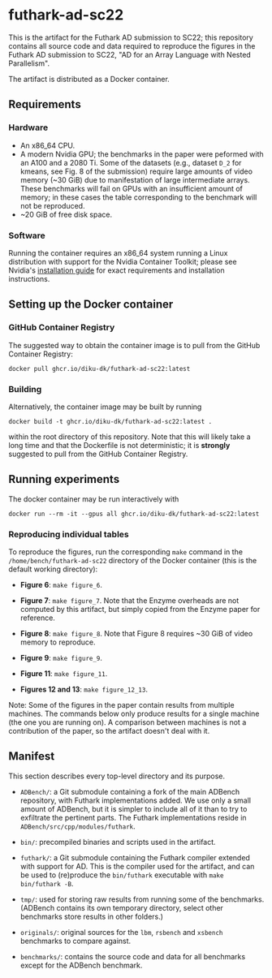 # futhark-ad-sc22
This is the artifact for the Futhark AD submission to SC22; this
repository contains all source code and data required to reproduce the
figures in the Futhark AD submission to SC22, "AD for an Array
Language with Nested Parallelism".

The artifact is distributed as a Docker container.

## Requirements
### Hardware
* An x86_64 CPU.
* A modern Nvidia GPU; the benchmarks in the paper were peformed with
  an A100 and a 2080 Ti. Some of the datasets (e.g., dataset `D_2` for
  kmeans, see Fig. 8 of the submission) require large amounts of video
  memory (~30 GiB) due to manifestation of large intermediate arrays.
  These benchmarks will fail on GPUs with an insufficient amount of
  memory; in these cases the table corresponding to the benchmark will
  not be reproduced.
* ~20 GiB of free disk space.

### Software
Running the container requires an x86_64 system running a Linux
distribution with support for the Nvidia Container Toolkit; please see
Nvidia's [installation
guide](https://docs.nvidia.com/datacenter/cloud-native/container-toolkit/install-guide.html)
for exact requirements and installation instructions.

## Setting up the Docker container
### GitHub Container Registry
The suggested way to obtain the container image is to pull from
the GitHub Container Registry:

    docker pull ghcr.io/diku-dk/futhark-ad-sc22:latest
    
### Building
Alternatively, the container image may be built by running

    docker build -t ghcr.io/diku-dk/futhark-ad-sc22:latest .

within the root directory of this repository. Note that this will
likely take a long time and that the Dockerfile is not deterministic;
it is **strongly** suggested to pull from the GitHub Container Registry.

## Running experiments
The docker container may be run interactively with

    docker run --rm -it --gpus all ghcr.io/diku-dk/futhark-ad-sc22:latest

### Reproducing individual tables
To reproduce the figures, run the corresponding `make` command in the
`/home/bench/futhark-ad-sc22` directory of the Docker container (this
is the default working directory):

* **Figure 6**: `make figure_6`.

* **Figure 7**: `make figure_7`.  Note that the Enzyme overheads are
  not computed by this artifact, but simply copied from the Enzyme
  paper for reference.
  
* **Figure 8**: `make figure_8`. Note that Figure 8 requires ~30 GiB
  of video memory to reproduce.

* **Figure 9**: `make figure_9`.

* **Figure 11**: `make figure_11`.

* **Figures 12 and 13**: `make figure_12_13`.

Note: Some of the figures in the paper contain results from multiple
machines.  The commands below only produce results for a single
machine (the one you are running on).  A comparison between machines
is not a contribution of the paper, so the artifact doesn't deal with
it.

## Manifest
This section describes every top-level directory and its purpose.

* `ADBench/`: a Git submodule containing a fork of the main ADBench
  repository, with Futhark implementations added.  We use only a small
  amount of ADBench, but it is simpler to include all of it than to
  try to exfiltrate the pertinent parts.  The Futhark implementations
  reside in `ADBench/src/cpp/modules/futhark`.

* `bin/`: precompiled binaries and scripts used in the artifact.

* `futhark/`: a Git submodule containing the Futhark compiler extended
  with support for AD.  This is the compiler used for the artifact,
  and can be used to (re)produce the `bin/futhark` executable with `make bin/futhark -B`.

* `tmp/`: used for storing raw results from running some of the benchmarks.
  (ADBench contains its own temporary directory, select other benchmarks store
  results in other folders.)
  
* `originals/`: original sources for the `lbm`, `rsbench` and `xsbench`
  benchmarks to compare against.
  
* `benchmarks/`: contains the source code and data for all benchmarks
  except for the ADBench benchmark.
  
